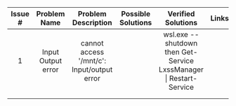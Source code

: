 | Issue # |    Problem Name    |            Problem Description             | Possible Solutions |                         Verified Solutions                         | Links |
| :-----: | :----------------: | :----------------------------------------: | :----------------: | :----------------------------------------------------------------: | :---: |
|    1    | Input Output error | cannot access '/mnt/c': Input/output error |                    | wsl.exe --shutdown then Get-Service LxssManager \| Restart-Service |       |
|         |                    |                                            |                    |                                                                    |       |
|         |                    |                                            |                    |                                                                    |       |
